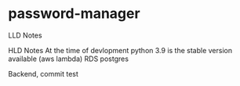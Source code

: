 # password-manager


LLD Notes

HLD Notes
At the time of devlopment python 3.9 is the stable version available (aws lambda)
RDS postgres



Backend, commit test